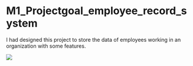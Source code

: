 # M1_Projectgoal_employee_record_system
I had designed this project to store the data of employees working in an organization with some features.

![](https://api.codiga.io/project/30948/status/svg)
